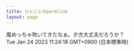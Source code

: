 ```yaml
---
title: ひとことのpermlink
layout: page
---
```

<div class="box" dt="1674527058070">
  風めっちゃ吹いてきたなぁ。夕方大丈夫だろうか？
  <div class="content is-small">Tue Jan 24 2023 11:24:18 GMT+0900 (日本標準時)</div>
</div>